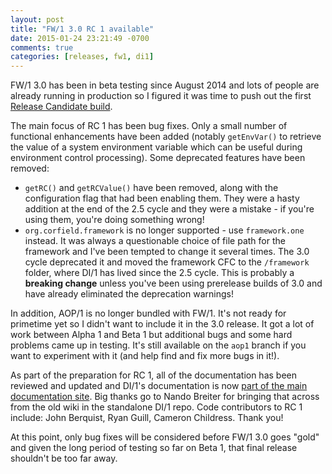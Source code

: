 ```yaml
---
layout: post
title: "FW/1 3.0 RC 1 available"
date: 2015-01-24 23:21:49 -0700
comments: true
categories: [releases, fw1, di1]
---
```

FW/1 3.0 has been in beta testing since August 2014 and lots of people are already running in production so I figured it was time to push out the first [Release Candidate build](https://github.com/framework-one/fw1/releases/tag/v3.0-rc1).

The main focus of RC 1 has been bug fixes. Only a small number of functional enhancements have been added (notably `getEnvVar()` to retrieve the value of a system environment variable which can be useful during environment control processing).<!-- more --> Some deprecated features have been removed:

* `getRC()` and `getRCValue()` have been removed, along with the configuration flag that had been enabling them. They were a hasty addition at the end of the 2.5 cycle and they were a mistake - if you're using them, you're doing something wrong!
* `org.corfield.framework` is no longer supported - use `framework.one` instead. It was always a questionable choice of file path for the framework and I've been tempted to change it several times. The 3.0 cycle deprecated it and moved the framework CFC to the `/framework` folder, where DI/1 has lived since the 2.5 cycle. This is probably a **breaking change** unless you've been using prerelease builds of 3.0 and have already eliminated the deprecation warnings!

In addition, AOP/1 is no longer bundled with FW/1. It's not ready for primetime yet so I didn't want to include it in the 3.0 release. It got a lot of work between Alpha 1 and Beta 1 but additional bugs and some hard problems came up in testing. It's still available on the `aop1` branch if you want to experiment with it (and help find and fix more bugs in it!).

As part of the preparation for RC 1, all of the documentation has been reviewed and updated and DI/1's documentation is now [part of the main documentation site](http://framework-one.github.io/documentation/using-di-one.html). Big thanks go to Nando Breiter for bringing that across from the old wiki in the standalone DI/1 repo. Code contributors to RC 1 include: John Berquist, Ryan Guill, Cameron Childress. Thank you!

At this point, only bug fixes will be considered before FW/1 3.0 goes "gold" and given the long period of testing so far on Beta 1, that final release shouldn't be too far away.
